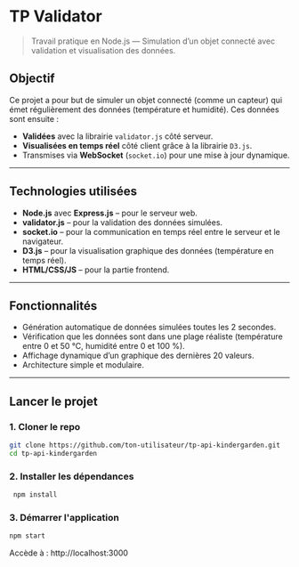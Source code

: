# TP Validator

> Travail pratique en Node.js — Simulation d’un objet connecté avec validation et visualisation des données.

##  Objectif

Ce projet a pour but de simuler un objet connecté (comme un capteur) qui émet régulièrement des données (température et humidité). Ces données sont ensuite :

- **Validées** avec la librairie `validator.js` côté serveur.
- **Visualisées en temps réel** côté client grâce à la librairie `D3.js`.
- Transmises via **WebSocket** (`socket.io`) pour une mise à jour dynamique.

---

##  Technologies utilisées

- **Node.js** avec **Express.js** – pour le serveur web.
- **validator.js** – pour la validation des données simulées.
- **socket.io** – pour la communication en temps réel entre le serveur et le navigateur.
- **D3.js** – pour la visualisation graphique des données (température en temps réel).
- **HTML/CSS/JS** – pour la partie frontend.

---

##  Fonctionnalités

- Génération automatique de données simulées toutes les 2 secondes.
- Vérification que les données sont dans une plage réaliste (température entre 0 et 50 °C, humidité entre 0 et 100 %).
- Affichage dynamique d’un graphique des dernières 20 valeurs.
- Architecture simple et modulaire.

---

##  Lancer le projet

### 1. Cloner le repo
```bash
git clone https://github.com/ton-utilisateur/tp-api-kindergarden.git
cd tp-api-kindergarden
```

### 2. Installer les dépendances

```bash
 npm install
```

### 3. Démarrer l'application
```bash
npm start
```
Accède à : http://localhost:3000
